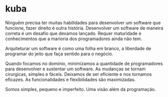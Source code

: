# kuba

Ninguém precisa ter muitas habilidades para desenvolver um software que funcione, fazer direito é outra história. Desenvolver um software de maneira correta é um desafio que dexamos lançado. Requer maturidade e conhecimentos que a marioria dos programadores ainda não tem.

Arquiteturar um software é como uma folha em branco, a liberdade de programar do jeito que faça sentido para o negócio.

Quando focamos no domínio, minimizamos a quantidade de programadores para desenvolver e sustentar um software. As mudanças se tornam cirurgicas, simples e fáceis. Deixamos de ser eficiente e nos tornamos eficazes. As funcionalidades e flexibilidades são maximizadas.

Somos simples, pequeno e imperfeito. Uma visão além da programação.
